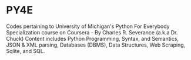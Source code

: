 # PY4E
Codes pertaining to University of Michigan's Python For Everybody Specialization course on Coursera - By Charles R. Severance (a.k.a Dr. Chuck)
Content includes Python Programming, Syntax, and Semantics, JSON & XML parsing, Databases (DBMS), Data Structures, Web Scraping, Sqlite, and SQL.

